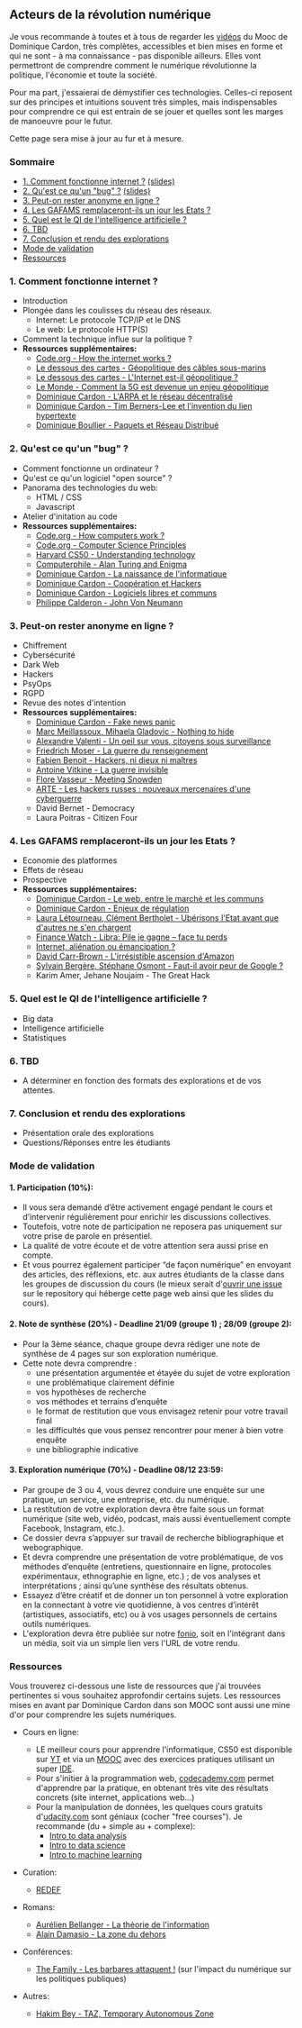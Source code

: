 ## Acteurs de la révolution numérique

Je vous recommande à toutes et à tous de regarder les [vidéos](https://moodle.sciences-po.fr/course/view.php?id=3361)
du Mooc de Dominique Cardon, très complètes, accessibles et bien mises en forme et
qui ne sont - à ma connaissance - pas disponible ailleurs. Elles vont permettront de
comprendre comment le numérique révolutionne la politique, l'économie et toute la société.

Pour ma part, j'essaierai de démystifier ces technologies. Celles-ci reposent sur des
principes et intuitions souvent très simples, mais indispensables pour comprendre ce
qui est entrain de se jouer et quelles sont les marges de manoeuvre pour le futur.

Cette page sera mise à jour au fur et à mesure.

### Sommaire

  - [1. Comment fonctionne internet ?](#1-comment-fonctionne-internet-) [(slides)](01)
  - [2. Qu'est ce qu'un "bug" ?](#2-quest-ce-quun-bug-) [(slides)](02)
  - [3. Peut-on rester anonyme en ligne ?](#3-peut-on-rester-anonyme-en-ligne-)
  - [4. Les GAFAMS remplaceront-ils un jour les Etats ?](#4-les-gafams-remplaceront-ils-un-jour-les-etats-)
  - [5. Quel est le QI de l'intelligence artificielle ?](#5-quel-est-le-qi-de-lintelligence-artificielle-)
  - [6. TBD](#6-tbd)
  - [7. Conclusion et rendu des explorations](#7-conclusion-et-rendu-des-explorations)
  - [Mode de validation](#mode-de-validation)
  - [Ressources](#ressources)

### 1. Comment fonctionne internet ?

  - Introduction
  - Plongée dans les coulisses du réseau des réseaux.
    - Internet: Le protocole TCP/IP et le DNS
    - Le web: Le protocole HTTP(S)
  - Comment la technique influe sur la politique ?
  - **Ressources supplémentaires:**
    - [Code.org - How the internet works ?](https://youtube.com/playlist?list=PLzdnOPI1iJNfMRZm5DDxco3UdsFegvuB7)
    - [Le dessous des cartes - Géopolitique des câbles sous-marins](https://youtube.com/watch?v=Cb7ibgRivwU)
    - [Le dessous des cartes - L'Internet est-il géopolitique ?](https://vod-mediatheque-numerique-com.acces-distant.sciencespo.fr/films/le-dessous-des-cartes-l-internet-est-il-geopolitique-1-2)
    - [Le Monde - Comment la 5G est devenue un enjeu géopolitique](https://youtube.com/watch?v=HxBv6zqzCHc)
    - [Dominique Cardon - L'ARPA et le réseau décentralisé](https://moodle.sciences-po.fr/mod/lesson/view.php?id=115456&pageid=2911)
    - [Dominique Cardon - Tim Berners-Lee et l’invention du lien hypertexte](https://moodle.sciences-po.fr/mod/lesson/view.php?id=115337)
    - [Dominique Boullier - Paquets et Réseau Distribué](https://youtube.com/watch?v=ZPo8eIhnYvk)

### 2. Qu'est ce qu'un "bug" ?

  - Comment fonctionne un ordinateur ?
  - Qu'est ce qu'un logiciel "open source" ?
  - Panorama des technologies du web:
    - HTML / CSS
    - Javascript
  - Atelier d'initation au code
  - **Ressources supplémentaires:**
    - [Code.org - How computers work ?](https://youtube.com/playlist?list=PLzdnOPI1iJNcsRwJhvksEo1tJqjIqWbN-)
    - [Code.org - Computer Science Principles](https://youtube.com/playlist?list=PLzdnOPI1iJNfV5ljCxR8BZWJRT_m_6CpB)
    - [Harvard CS50 - Understanding technology](https://youtube.com/playlist?list=PLhQjrBD2T382p8amnvUp1rws1p7n7gJ2p)
    - [Computerphile - Alan Turing and Enigma](https://youtube.com/playlist?list=PLzH6n4zXuckodsatCTEuxaygCHizMS0_I)
    - [Dominique Cardon - La naissance de l'informatique](https://moodle.sciences-po.fr/mod/lesson/view.php?id=115456&pageid=2910)
    - [Dominique Cardon - Coopération et Hackers](https://moodle.sciences-po.fr/mod/lesson/view.php?id=115456&pageid=2912)
    - [Dominique Cardon - Logiciels libres et communs](https://moodle.sciences-po.fr/mod/lesson/view.php?id=115337&pageid=2822)
    - [Philippe Calderon - John Von Neumann](https://youtube.com/watch?v=c9pL_3tTW2c)

### 3. Peut-on rester anonyme en ligne ?

  - Chiffrement
  - Cybersécurité
  - Dark Web
  - Hackers
  - PsyOps
  - RGPD
  - Revue des notes d'intention
  - **Ressources supplémentaires:**
    - [Dominique Cardon - Fake news panic](https://moodle.sciences-po.fr/mod/lesson/view.php?id=115387&pageid=2886)
    - [Marc Meillassoux, Mihaela Gladovic - Nothing to hide](https://youtube.com/watch?v=djbwzEIv7gE)
    - [Alexandre Valenti - Un oeil sur vous, citoyens sous surveillance](https://youtube.com/watch?v=DBbuTpzID1g)
    - [Friedrich Moser - La guerre du renseignement](https://youtube.com/watch?v=oe9O77sVJwQ)
    - [Fabien Benoit - Hackers, ni dieux ni maîtres](https://vod-mediatheque-numerique-com.acces-distant.sciencespo.fr/films/hackers-ni-dieux-ni-maitres)
    - [Antoine Vitkine - La guerre invisible](https://vod-mediatheque-numerique-com.acces-distant.sciencespo.fr/films/la-guerre-invisible)
    - [Flore Vasseur - Meeting Snowden](https://vod-mediatheque-numerique-com.acces-distant.sciencespo.fr/films/meeting-snowden)
    - [ARTE - Les hackers russes : nouveaux mercenaires d'une cyberguerre](https://youtube.com/watch?v=WJGKuspi0-Q)
    - David Bernet - Democracy
    - Laura Poitras - Citizen Four

### 4. Les GAFAMS remplaceront-ils un jour les Etats ?

  - Economie des platformes
  - Effets de réseau
  - Prospective
  - **Ressources supplémentaires:**
    - [Dominique Cardon - Le web, entre le marché et les communs](https://moodle.sciences-po.fr/mod/lesson/view.php?id=115337&pageid=2824)
    - [Dominique Cardon - Enjeux de régulation](https://moodle.sciences-po.fr/mod/lesson/view.php?id=115386&pageid=2880)
    - [Laura Létourneau, Clément Bertholet - Ubérisons l'Etat avant que d'autres ne s'en chargent](http://catalogue.sciencespo.fr/ark:/46513/sc0001297667)
    - [Finance Watch - Libra: Pile je gagne – face tu perds](https://finance-watch.org/wp-content/uploads/2019/07/Libra-Paper_Finance-Watch_FR.pdf)
    - [Internet, aliénation ou émancipation ?](https://youtube.com/watch?v=33b4CIvStPE)
    - [David Carr-Brown - L'irrésistible ascension d'Amazon](https://vod-mediatheque-numerique-com.acces-distant.sciencespo.fr/films/l-irresistible-ascension-d-amazon)
    - [Sylvain Bergère, Stéphane Osmont - Faut-il avoir peur de Google ?](https://vod-mediatheque-numerique-com.acces-distant.sciencespo.fr/films/faut-il-avoir-peur-de-google)
    - Karim Amer, Jehane Noujaim - The Great Hack

### 5. Quel est le QI de l'intelligence artificielle ?

  - Big data
  - Intelligence artificielle
  - Statistiques

### 6. TBD

  - A déterminer en fonction des formats des explorations et de vos attentes.

### 7. Conclusion et rendu des explorations

  - Présentation orale des explorations
  - Questions/Réponses entre les étudiants

### Mode de validation

#### 1. Participation (10%):

  - Il vous sera demandé d’être activement engagé pendant le cours et d’intervenir régulièrement pour enrichir les discussions collectives.
  - Toutefois, votre note de participation ne reposera pas uniquement sur votre prise de parole en présentiel.
  - La qualité de votre écoute et de votre attention sera aussi prise en compte.
  - Et vous pourrez également participer “de façon numérique” en envoyant des articles, des réflexions, etc. aux autres étudiants de la classe dans les groupes de discussion du cours (le mieux serait d'[ouvrir une issue]({{site.github.issues_url}}) sur le repository qui héberge cette page web ainsi que les slides du cours).

#### 2. Note de synthèse (20%) - Deadline 21/09 (groupe 1) ; 28/09 (groupe 2):

  - Pour la 3ème séance, chaque groupe devra rédiger une note de synthèse de 4 pages sur son exploration numérique.
  - Cette note devra comprendre :
    - une présentation argumentée et étayée du sujet de votre exploration
    - une problématique clairement définie
    - vos hypothèses de recherche
    - vos méthodes et terrains d’enquête
    - le format de restitution que vous envisagez retenir pour votre travail final
    - les difficultés que vous pensez rencontrer pour mener à bien votre enquête
    - une bibliographie indicative

#### 3. Exploration numérique (70%) - Deadline 08/12 23:59:

- Par groupe de 3 ou 4, vous devrez conduire une enquête sur une pratique, un service, une entreprise, etc. du numérique.
- La restitution de votre exploration devra être faite sous un format numérique (site web, vidéo, podcast, mais aussi éventuellement compte Facebook, Instagram, etc.).
- Ce dossier devra s’appuyer sur travail de recherche bibliographique et webographique.
- Et devra comprendre une présentation de votre problématique, de vos méthodes d’enquête (entretiens, questionnaire en ligne, protocoles expérimentaux, ethnographie en ligne, etc.) ; de vos analyses et interprétations ; ainsi qu’une synthèse des résultats obtenus.
- Essayez d’être créatif et de donner un ton personnel à votre exploration en la connectant à votre vie quotidienne, à vos centres d’intérêt (artistiques, associatifs, etc) ou à vos usages personnels de certains outils numériques.
- L'exploration devra être publiée sur notre [fonio](https://fonio.medialab.sciences-po.fr/carlines), soit en l'intégrant dans un média, soit via un simple lien vers l'URL de votre rendu.


### Ressources

Vous trouverez ci-dessous une liste de ressources que j'ai trouvées pertinentes si vous souhaitez approfondir certains sujets.
Les ressources mises en avant par Dominique Cardon dans son MOOC sont aussi une mine d'or pour comprendre les sujets numériques.

  - Cours en ligne:
    - LE meilleur cours pour apprendre l'informatique, CS50 est disponible sur [YT](https://youtube.com/playlist?list=PLhQjrBD2T382eX9-tF75Wa4lmlC7sxNDH) et via un [MOOC](https://edx.org/course/cs50s-introduction-to-computer-science) avec des exercices pratiques utilisant un super [IDE](https://ide.cs50.io/).
    - Pour s'initier à la programmation web, [codecademy.com](https://codecademy.com/) permet d'apprendre par la pratique, en obtenant très vite des résultats concrets (site internet, applications web...)
    - Pour la manipulation de données, les quelques cours gratuits d'[udacity.com](https://udacity.com/courses/all) sont géniaux (cocher "free courses"). Je recommande (du + simple au + complexe):
      - [Intro to data analysis](https://udacity.com/course/intro-to-data-analysis--ud170)
      - [Intro to data science](https://udacity.com/course/intro-to-data-science--ud359)
      - [Intro to machine learning](https://udacity.com/course/intro-to-machine-learning--ud120)

  - Curation:
    - [REDEF](https://redef.com/channel/tech/feed)

  - Romans:
    - [Aurélien Bellanger - La théorie de l'information](http://catalogue.sciencespo.fr/ark:/46513/sc0001233926)
    - [Alain Damasio - La zone du dehors](https://librairie-sciencespo.fr/livre/9782070464241-la-zone-du-dehors-alain-damasio/)

  - Conférences:
    - [The Family - Les barbares attaquent !](https://youtube.com/playlist?list=PL_e3KIBwbAbWjYcbEvovqo293d-yIGbPB) (sur l'impact du numérique sur les politiques publiques)

  - Autres:
    - [Hakim Bey - TAZ, Temporary Autonomous Zone](http://www.lyber-eclat.net/lyber/taz.html)